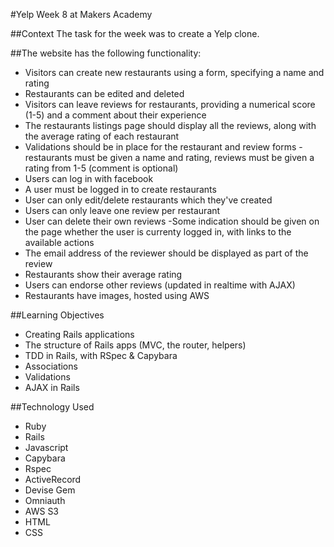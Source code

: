 #Yelp
Week 8 at Makers Academy

##Context
The task for the week was to create a Yelp clone.

##The website has the following functionality:
- Visitors can create new restaurants using a form, specifying a name and rating
- Restaurants can be edited and deleted
- Visitors can leave reviews for restaurants, providing a numerical score (1-5) and a comment about their experience
- The restaurants listings page should display all the reviews, along with the average rating of each restaurant
- Validations should be in place for the restaurant and review forms - restaurants must be given a name and rating, reviews must be given a rating from 1-5 (comment is optional)
- Users can log in with facebook
- A user must be logged in to create restaurants
- User can only edit/delete restaurants which they've created
- Users can only leave one review per restaurant
- User can delete their own reviews
-Some indication should be given on the page whether the user is currenty logged in, with links to the available actions
- The email address of the reviewer should be displayed as part of the review
- Restaurants show their average rating
- Users can endorse other reviews (updated in realtime with AJAX)
- Restaurants have images, hosted using AWS

##Learning Objectives
- Creating Rails applications
- The structure of Rails apps (MVC, the router, helpers)
- TDD in Rails, with RSpec & Capybara
- Associations
- Validations
- AJAX in Rails

##Technology Used
- Ruby
- Rails
- Javascript
- Capybara
- Rspec
- ActiveRecord
- Devise Gem
- Omniauth
- AWS S3
- HTML
- CSS

